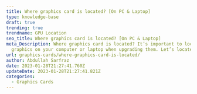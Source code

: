 ```yaml
---
title: Where graphics card is located? [On PC & Laptop]
type: knowledge-base
draft: true
trending: true
trendname: GPU Location
seo_title: Where graphics card is located? [On PC & Laptop]
meta_Description: Where graphics card is located? It’s important to locate the
  graphics on your computer or laptop when upgrading them. Let’s locate it!
url: graphics-cards/where-graphics-card-is-located/
author: Abdullah Sarfraz
date: 2023-01-28T21:27:41.760Z
updateDate: 2023-01-28T21:27:41.821Z
categories:
  - Graphics Cards
---
```

